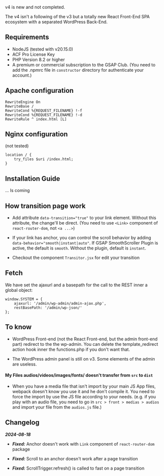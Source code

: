 v4 is new and not completed.

The v4 isn't a following of the v3 but a totally new React Front-End SPA ecosystem with a separated WordPress Back-End.


## Requirements

- NodeJS (tested with v20.15.0)
- ACF Pro License Key
- PHP Version 8.2 or higher
- A premium or commercial subscription to the GSAP Club. (You need to add the .npmrc file in `constructor` directory for authenticate your account.)


## Apache configuration

```
RewriteEngine On
RewriteBase /
RewriteCond %{REQUEST_FILENAME} !-f
RewriteCond %{REQUEST_FILENAME} !-d
RewriteRule ^ index.html [L]
```


## Nginx configuration

(not tested)
```
location / {
    try_files $uri /index.html;
}
```


## Installation Guide

... Is coming




## How transition page work

- Add attribute `data-transition="true"` to your link element. Without this attribute, the change'll be direct. (You need to use `<Link>` component of `react-router-dom`, not `<a ...>`)

- If your link has anchor, you can control the scroll behavior by adding `data-behavior="smooth|instant|auto"`. If GSAP SmoothScroller Plugin is active, the default is `smooth`. Without the plugin, default is `instant`.

- Checkout the component `Transitor.jsx` for edit your transition



## Fetch

We have set the ajaxurl and a basepath for the call to the REST inner a global object:
```
window.SYSTEM = {
    ajaxurl: '/admin/wp-admin/admin-ajax.php',
    restBasePath: '/admin/wp-json/'
};
```


## To know

- WordPress Front-end (not the React Front-end, but the admin front-end part) redirect to the the wp-admin. You can delete the template_redirect action hook inner the functions.php if you don't want that.

- The WordPress admin panel is still on v3. Some elements of the admin are useless.


#### My Files audios/videos/images/fonts/ doesn't transfer from `src` to `dist`

- When you have a media file that isn't import by your main JS App files, webpack doesn't know you use it and he don't compile it. You need to force the import by use the JS file according to your needs. (e.g. if you play with an audio file, you need to go in `src > front > medias > audios` and import your file from the `audios.js` file.)



## Changelog

***2024-08-18***

- ***Fixed:*** Anchor doesn't work with `Link` component of `react-router-dom` package

- ***Fixed:*** Scroll to an anchor doesn't work after a page transition

- ***Fixed:*** ScrollTrigger.refresh() is called to fast on a page transition
